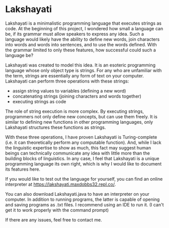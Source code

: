 # Lakshayati
Lakshayati is a minimalistic programming language that executes strings as code. At the beginning of this project, I wondered how small a language can be, if its grammar must allow speakers to express any idea. Such a language would likely have the ability to define new words, join characters into words and words into sentences, and to use the words defined. With the grammar limited to only these features, how successful could such a language be?

Lakshayati was created to model this idea. It is an esoteric programming language whose only object type is strings. For any who are unfamiliar with the term, strings are essentially any form of text on your computer. Lakshayati can perform three operations with these strings:
-	assign string values to variables (defining a new word) 
-	concatenating strings (joining characters and words together)
-	executing strings as code

The role of string execution is more complex. By executing strings, programmers not only define new concepts, but can use them freely. It is similar to defining new functions in other programming languages, only Lakshayati structures these functions as strings.

With these three operations, I have proven Lakshayati is Turing-complete (i.e. it can theoretically perform any computable function). And, while I lack the linguistic expertise to show as much, this fact may suggest human beings can technically communicate any idea with little more than the building blocks of linguistics. In any case, I feel that Lakshayati is a unique programming language its own right, which is why I would like to document its features here.

If you would like to test out the language for yourself, you can find an online interpreter at https://lakshayati.maxdobbs32.repl.co/.

You can also download Lakshayati.java to have an interpreter on your computer. In addition to running programs, the latter is capable of opening and saving programs as .txt files. I recommend using an IDE to run it. (I can't get it to work properly with the command prompt)

If there are any issues, feel free to contact me.
